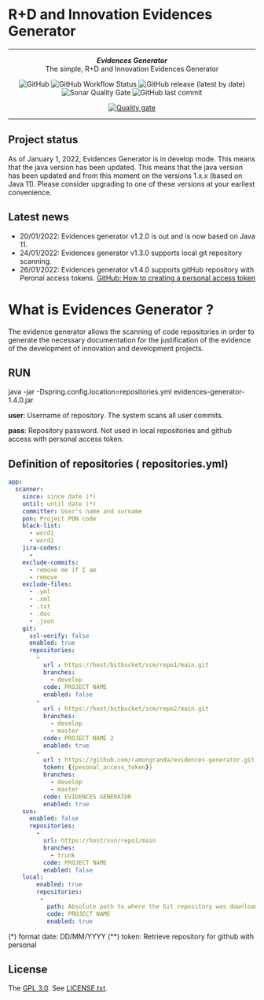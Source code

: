 # R+D and Innovation Evidences Generator

***

<div align="center">
    <b><em>Evidences Generator</em></b><br>
    The simple, R+D and Innovation Evidences Generator 
</div>

<div align="center"> 

![GitHub](https://img.shields.io/github/license/ramongranda/evidences-generator)
![GitHub Workflow Status](https://img.shields.io/github/workflow/status/ramongranda/evidences-generator/Develop%20Branch?label=Java%20CLI&logo=github)
![GitHub release (latest by date)](https://img.shields.io/github/v/release/ramongranda/evidences-generator)
![Sonar Quality Gate](https://img.shields.io/sonar/quality_gate/ramongranda_evidences-generator/master?server=https%3A%2F%2Fsonarcloud.io) 
![GitHub last commit](https://img.shields.io/github/last-commit/ramongranda/evidences-generator)
    
[![Quality gate](https://sonarcloud.io/api/project_badges/quality_gate?project=ramongranda_evidences-generator)](https://sonarcloud.io/summary/new_code?id=ramongranda_evidences-generator)

</div>

***
## Project status

As of  January 1, 2022, Evidences Generator is in develop mode. This means that the java version has been updated. 
This means that the java version has been updated and from this moment on the versions 1.x.x (based on Java 11). 
Please consider upgrading to one of these versions at your earliest convenience.

## Latest news

* 20/01/2022: Evidences generator v1.2.0 is out and is now based on Java 11. 
* 24/01/2022: Evidences generator v1.3.0 supports local git repository scanning. 
* 26/01/2022: Evidences generator v1.4.0 supports gitHub repository with Peronal access tokens. [GitHub: How to creating a personal access token](https://docs.github.com/en/authentication/keeping-your-account-and-data-secure/creating-a-personal-access-token) 

# What is Evidences Generator ?
The evidence generator allows the scanning of code repositories in order to generate the necessary documentation for the justification of the evidence of the development of innovation and development projects.

## RUN

java -jar  -Dspring.config.location=repositories.yml evidences-generator-1.4.0.jar <user> <pass>

**user**: Username of repository. The system scans all user commits.
    
**pass**: Repository password. Not used in local repositories and github access with personal access token.

##  Definition of repositories ( repositories.yml)
```yaml
app:
  scanner:
    since: since date (*)
    until: until date (*)
    committer: User's name and surname  
    pon: Project PON code
    black-list:
      - word1
      - word2
    jira-codes:
      -
    exclude-commits:
      - remove me if I am
      - remove
    exclude-files:
      - .yml
      - .xml
      - .txt
      - .doc
      - .json
    git:
      ssl-verify: false
      enabled: true
      repositories:
        - 
          url : https://host/bitbucket/scm/repo1/main.git 
          branches: 
            - develop 
          code: PROJECT NAME
          enabled: false      
        - 
          url : https://host/bitbucket/scm/repo2/main.git 
          branches: 
            - develop 
            - master
          code: PROJECT NAME 2
          enabled: true 
        - 
          url : https://github.com/ramongranda/evidences-generator.git
          token: {{pesonal_access_token}}
          branches: 
            - develop 
            - master
          code: EVIDENCES GENERATOR
          enabled: true           
    svn:
      enabled: false        
      repositories:
        - 
          url: https://host/svn/repo1/main 
          branches: 
            - trunk
          code: PROJECT NAME
          enabled: false
    local:
        enabled: true
        repositories:
         -
           path: Absolute path to where the Git repository was downloaded
           code: PROJECT NAME
           enabled: true
```
(*) format date: DD/MM/YYYY
(**) token: Retrieve repository for github with personal 


## License

The [GPL 3.0](http://opensource.org/licenses/GPL-3.0). See [LICENSE.txt](https://github.com/ramongranda/evidences-generator/master/LICENSE.txt).
